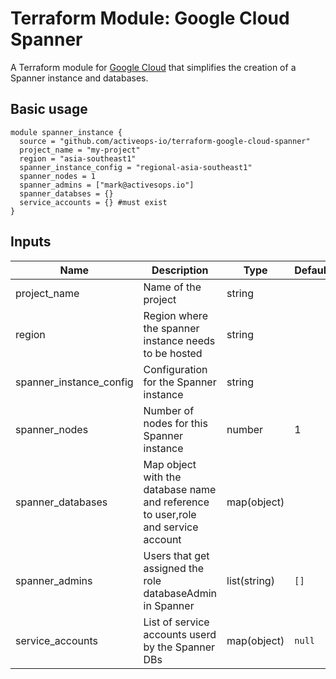 Terraform Module: Google Cloud Spanner
======================================

A Terraform module for [Google Cloud](https://cloud.google.com) that simplifies the creation of a Spanner instance and databases.

## Basic usage

```hcl-terraform
module spanner_instance {
  source = "github.com/activeops-io/terraform-google-cloud-spanner"
  project_name = "my-project"
  region = "asia-southeast1"
  spanner_instance_config = "regional-asia-southeast1"
  spanner_nodes = 1
  spanner_admins = ["mark@activesops.io"]
  spanner_databses = {}
  service_accounts = {} #must exist
}
```

## Inputs

| Name                    | Description                                                                                                       | Type         | Default                 | Required |
|-------------------------|-------------------------------------------------------------------------------------------------------------------|--------------|-------------------------|----------|
| project_name            | Name of the project                                                                                               | string       |                         | Yes      |
| region                  | Region where the spanner instance needs to be hosted                                                              | string       |                         | Yes      |
| spanner_instance_config | Configuration for the Spanner instance                                                                            | string       |                         | Yes      |
| spanner_nodes           | Number of nodes for this Spanner instance                                                                         | number       | 1                       | Yes      |
| spanner_databases       | Map object with the database name and reference to user,role and service account                                  | map(object)  |                         | Yes      |
| spanner_admins          | Users that get assigned the role databaseAdmin in Spanner                                                         | list(string) | `[]`                    | Yes      |
| service_accounts        | List of service accounts userd by the Spanner DBs                                                                 | map(object)  | `null`                  | Yes      |
